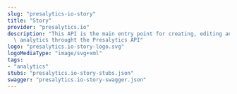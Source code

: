 ```yaml
---
slug: "presalytics-io-story"
title: "Story"
provider: "presalytics.io"
description: "This API is the main entry point for creating, editing and publishing\
  \ analytics throught the Presalytics API"
logo: "presalytics.io-story-logo.svg"
logoMediaType: "image/svg+xml"
tags:
- "analytics"
stubs: "presalytics.io-story-stubs.json"
swagger: "presalytics.io-story-swagger.json"
---
```

